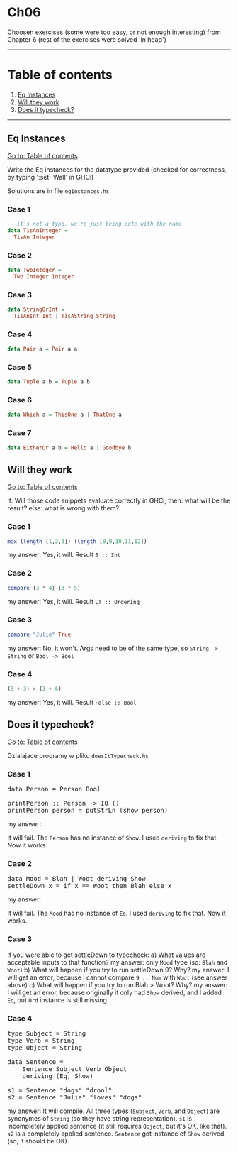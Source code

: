 # Ch06

Choosen exercises (some were too easy, or not enough interesting) from Chapter 6 (rest of the exercises were solved 'in head')

---

# Table of contents

1. [Eq Instances](#eq-instances)
2. [Will they work](#will-they-work)
3. [Does it typecheck?](#does-it-typecheck?)

---

## Eq Instances

[Go to: Table of contents](#table-of-contents)

Write the Eq instances for the datatype provided
(checked for correctness, by typing ':set -Wall' in GHCi)

Solutions are in file `eqInstances.hs`

### Case 1

```haskell
-- it's not a typo, we're just being cute with the name
data TisAnInteger =
  TisAn Integer
```

### Case 2

```haskell
data TwoInteger =
  Two Integer Integer
```

### Case 3

```haskell
data StringOrInt =
  TisAnInt Int | TisAString String
```

### Case 4

```haskell
data Pair a = Pair a a
```

### Case 5

```haskell
data Tuple a b = Tuple a b
```

### Case 6

```haskell
data Which a = ThisOne a | ThatOne a
```

### Case 7

```haskell
data EitherOr a b = Hello a | Goodbye b
```

## Will they work

[Go to: Table of contents](#table-of-contents)

if: Will those code snippets evaluate correctly in GHCi,
then: what will be the result?
else: what is wrong with them?

### Case 1

```haskell
max (length [1,2,3]) (length [8,9,10,11,12])
```

my answer: Yes, it will. Result `5 :: Int`

### Case 2

```haskell
compare (3 * 4) (3 * 5)
```

my answer: Yes, it will. Result `LT :: Ordering`

### Case 3

```haskell
compare "Julie" True
```

my answer: No, it won't. Args need to be of the same type, so `String -> String` or `Bool -> Bool`

### Case 4

```haskell
(5 + 3) > (3 + 6)
```

my answer: Yes, it will. Result `False :: Bool`

## Does it typecheck?

[Go to: Table of contents](#table-of-contents)

Dzialajace programy w pliku `doesItTypecheck.hs`

### Case 1

<pre>
data Person = Person Bool

printPerson :: Person -> IO ()
printPerson person = putStrLn (show person)
</pre>

my answer:

It will fail. The `Person` has no instance of `Show`.
I used `deriving` to fix that. Now it works.

### Case 2

<pre>
data Mood = Blah | Woot deriving Show
settleDown x = if x == Woot then Blah else x
</pre>

my answer:

It will fail. The `Mood` has no instance of `Eq`.
I used `deriving` to fix that. Now it works.

### Case 3

If you were able to get settleDown to typecheck:
a) What values are acceptable inputs to that function?
my answer: only `Mood` type (so: `Blah` and `Woot`)
b) What will happen if you try to run settleDown 9? Why?
my answer: I will get an error, because I cannot compare `9 :: Num` with `Woot` (see answer above)
c) What will happen if you try to run Blah > Woot? Why?
my answer: I will get an error, because originally it only had `Show` derived, and I added `Eq`, but `Ord` instance is still missing

### Case 4

<pre>
type Subject = String
type Verb = String
type Object = String

data Sentence =
	Sentence Subject Verb Object
	deriving (Eq, Show)

s1 = Sentence "dogs" "drool"
s2 = Sentence "Julie" "loves" "dogs"
</pre>

my answer: It will compile. All three types (`Subject`, `Verb`, and `Object`) are synonymes of `String` (so they have string representation). `s1` is incompletely applied sentence (it still requires `Object`, but it's OK, like that). `s2` is a completely applied sentence. `Sentence` got instance of `Show` derived (so, it should be OK).
